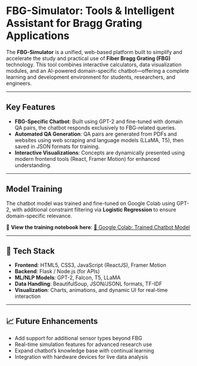 # FBG-Simulator: Tools & Intelligent Assistant for Bragg Grating Applications

The **FBG-Simulator** is a unified, web-based platform built to simplify and accelerate the study and practical use of **Fiber Bragg Grating (FBG)** technology. This tool combines interactive calculators, data visualization modules, and an AI-powered domain-specific chatbot—offering a complete learning and development environment for students, researchers, and engineers.

---

## Key Features

* **FBG-Specific Chatbot**: Built using GPT-2 and fine-tuned with domain QA pairs, the chatbot responds exclusively to FBG-related queries.
* **Automated QA Generation**: QA pairs are generated from PDFs and websites using web scraping and language models (LLaMA, T5), then saved in JSON formats for training.
* **Interactive Visualizations**: Concepts are dynamically presented using modern frontend tools (React, Framer Motion) for enhanced understanding.

---

## Model Training

The chatbot model was trained and fine-tuned on Google Colab using GPT-2, with additional constraint filtering via **Logistic Regression** to ensure domain-specific relevance.

📌 **View the training notebook here**:
[🔗 Google Colab: Trained Chatbot Model](https://colab.research.google.com/drive/1_h_uBw8To51Tp-iat-m3LjBT1nk6WM0F?usp=sharing)

---

## 🔧 Tech Stack

* **Frontend**: HTML5, CSS3, JavaScript (ReactJS), Framer Motion
* **Backend**: Flask / Node.js (for APIs)
* **ML/NLP Models**: GPT-2, Falcon, T5, LLaMA
* **Data Handling**: BeautifulSoup, JSON/JSONL formats, TF-IDF
* **Visualization**: Charts, animations, and dynamic UI for real-time interaction

---


## 📈 Future Enhancements

* Add support for additional sensor types beyond FBG
* Real-time simulation features for advanced research use
* Expand chatbot’s knowledge base with continual learning
* Integration with hardware devices for live data analysis



